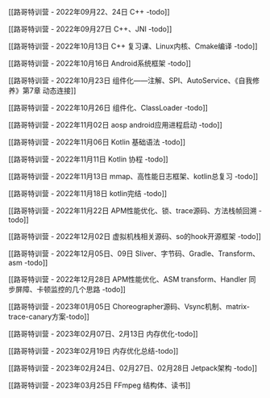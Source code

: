 [[路哥特训营 - 2022年09月22、24日 C++ -todo]]

[[路哥特训营 - 2022年09月27日 C++、JNI -todo]]

[[路哥特训营 - 2022年10月13日 C++ 复习课、Linux内核、Cmake编译 -todo]]

[[路哥特训营 - 2022年10月16日 Android系统框架 -todo]]

[[路哥特训营 - 2022年10月23日 组件化——注解、SPI、AutoService、《自我修养》第7章 动态连接]]

[[路哥特训营 - 2022年10月26日 组件化、ClassLoader -todo]]

[[路哥特训营 - 2022年11月02日 aosp android应用进程启动 -todo]]

[[路哥特训营 - 2022年11月06日 Kotlin 基础语法 -todo]]

[[路哥特训营 - 2022年11月11日 Kotlin 协程 -todo]]

[[路哥特训营 - 2022年11月13日 mmap、高性能日志框架、kotlin总复习 -todo]]

[[路哥特训营 - 2022年11月18日 kotlin完结 -todo]]

[[路哥特训营 - 2022年11月22日 APM性能优化、锁、trace源码、方法栈帧回溯 -todo]]

[[路哥特训营 - 2022年12月02日 虚拟机栈相关源码、so的hook开源框架 -todo]]

[[路哥特训营 - 2022年12月05日、09日 Sliver、字节码、Gradle、Transform、asm -todo]]

[[路哥特训营 - 2022年12月28日 APM性能优化、ASM transform、Handler 同步屏障、卡顿监控的几个思路 -todo]]

[[路哥特训营 - 2023年01月05日 Choreographer源码、Vsync机制、matrix-trace-canary方案-todo]]

[[路哥特训营 - 2023年02月07日、2月13日 内存优化-todo]]

[[路哥特训营 - 2023年02月19日 内存优化总结-todo]]

[[路哥特训营 - 2023年02月24日、02月27日、02月28日 Jetpack架构 -todo]]

[[路哥特训营 - 2023年03月25日 FFmpeg 结构体、读书]]

